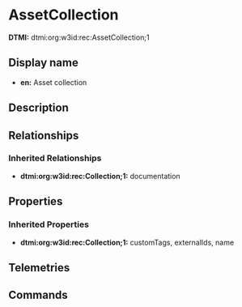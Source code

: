 # AssetCollection
**DTMI:** dtmi:org:w3id:rec:AssetCollection;1
## Display name
- **en:** Asset collection
## Description
## Relationships
### Inherited Relationships
* **dtmi:org:w3id:rec:Collection;1:** documentation
## Properties
### Inherited Properties
* **dtmi:org:w3id:rec:Collection;1:** customTags, externalIds, name
## Telemetries
## Commands
